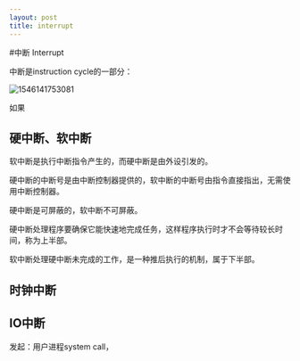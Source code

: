 ```yaml
---
layout: post
title: interrupt
---
```



#中断 Interrupt



中断是instruction cycle的一部分：

![1546141753081](C:\Users\Fei\AppData\Roaming\Typora\typora-user-images\1546141753081.png)





如果



## 硬中断、软中断

软中断是执行中断指令产生的，而硬中断是由外设引发的。

硬中断的中断号是由中断控制器提供的，软中断的中断号由指令直接指出，无需使用中断控制器。

硬中断是可屏蔽的，软中断不可屏蔽。

硬中断处理程序要确保它能快速地完成任务，这样程序执行时才不会等待较长时间，称为上半部。

软中断处理硬中断未完成的工作，是一种推后执行的机制，属于下半部。 





## 时钟中断





## IO中断

发起：用户进程system call，